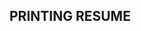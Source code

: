 <script type="application/javascript">
    window.print()
</script>

<h2 class="hide-for-print">PRINTING RESUME</h2>